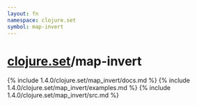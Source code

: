 ```yaml
---
layout: fn
namespace: clojure.set
symbol: map-invert
---
```


# [clojure.set](../)/map-invert

{% include 1.4.0/clojure.set/map_invert/docs.md %}
{% include 1.4.0/clojure.set/map_invert/examples.md %}
{% include 1.4.0/clojure.set/map_invert/src.md %}

